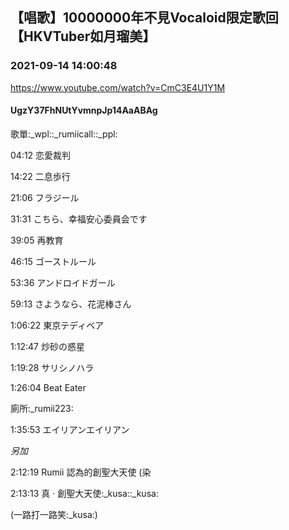 ## 【唱歌】10000000年不見Vocaloid限定歌回【HKVTuber如月瑠美】
### 2021-09-14 14:00:48
https://www.youtube.com/watch?v=CmC3E4U1Y1M
#### UgzY37FhNUtYvmnpJp14AaABAg
歌單:_wpl::_rumiicall::_ppl:

04:12  恋愛裁判

14:22  二息歩行

21:06  フラジール

31:31  こちら、幸福安心委員会です

39:05  再教育

46:15  ゴーストルール

53:36  アンドロイドガール

59:13  さようなら、花泥棒さん

1:06:22  東京テディベア

1:12:47  炒砂の惑星

1:19:28  サリシノハラ

1:26:04  Beat Eater 

廁所:_rumii223:

1:35:53  エイリアンエイリアン

*另加*

2:12:19  Rumii 認為的創聖大天使 (染

2:13:13  真 · 創聖大天使:_kusa::_kusa:

(一路打一路笑:_kusa:)

